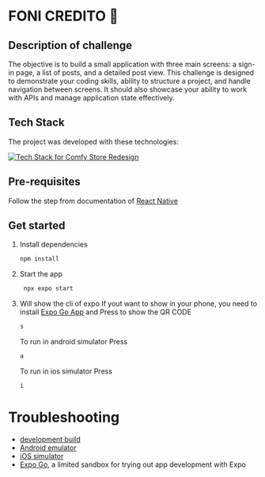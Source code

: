 # FONI CREDITO 👋

## Description of challenge

The objective is to build a small application with three main screens: a sign-in page, a list of posts, and a detailed post view. This challenge is designed to demonstrate your coding skills, ability to structure a project, and handle navigation between screens. It should also showcase your ability to work with APIs and manage application state effectively.

## Tech Stack

The project was developed with these technologies:

[![Tech Stack for Comfy Store Redesign](https://skillicons.dev/icons?i=npm,react,ts,js,mui&perline=6&theme=dark)](https://nextjs.org/)

## Pre-requisites

Follow the step from documentation of [React Native](https://reactnative.dev/docs/set-up-your-environment)

## Get started

1. Install dependencies

   ```bash
   npm install
   ```

2. Start the app

   ```bash
    npx expo start
   ```

3. Will show the cli of expo
   If yout want to show in your phone, you need to install [Expo Go App](https://play.google.com/store/apps/details?id=host.exp.exponent&hl=es_MX) and Press to show the QR CODE
   ```bash
   s
   ```
   To run in android simulator Press
   ```bash
   a
   ```
   To run in ios simulator Press
   ```bash
   i
   ```

# Troubleshooting

- [development build](https://docs.expo.dev/develop/development-builds/introduction/)
- [Android emulator](https://docs.expo.dev/workflow/android-studio-emulator/)
- [iOS simulator](https://docs.expo.dev/workflow/ios-simulator/)
- [Expo Go](https://expo.dev/go), a limited sandbox for trying out app development with Expo

